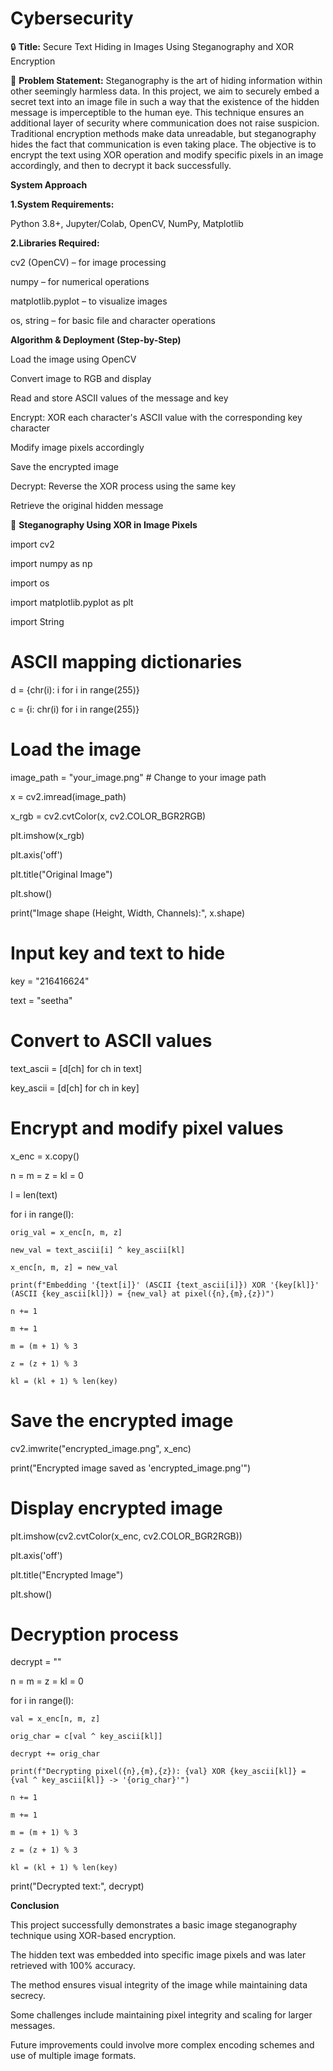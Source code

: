 # Cybersecurity
🔒 **Title:**
Secure Text Hiding in Images Using Steganography and XOR Encryption

🧩 **Problem Statement:**
Steganography is the art of hiding information within other seemingly harmless data.
In this project, we aim to securely embed a secret text into an image file in such a way that the existence of the hidden message is imperceptible to the human eye. 
This technique ensures an additional layer of security where communication does not raise suspicion. 
Traditional encryption methods make data unreadable, but steganography hides the fact that communication is even taking place. 
The objective is to encrypt the text using XOR operation and modify specific pixels in an image accordingly, and then to decrypt it back successfully.

**System Approach**

**1.System Requirements:**

Python 3.8+, Jupyter/Colab, OpenCV, NumPy, Matplotlib

**2.Libraries Required:**

cv2 (OpenCV) – for image processing

numpy – for numerical operations

matplotlib.pyplot – to visualize images

os, string – for basic file and character operations

**Algorithm & Deployment (Step-by-Step)**

Load the image using OpenCV

Convert image to RGB and display

Read and store ASCII values of the message and key

Encrypt: XOR each character's ASCII value with the corresponding key character

Modify image pixels accordingly

Save the encrypted image

Decrypt: Reverse the XOR process using the same key

Retrieve the original hidden message


🔐 **Steganography Using XOR in Image Pixels**

import cv2

import numpy as np

import os

import matplotlib.pyplot as plt

import String

# ASCII mapping dictionaries
d = {chr(i): i for i in range(255)}

c = {i: chr(i) for i in range(255)}

# Load the image
image_path = "your_image.png"  # Change to your image path

x = cv2.imread(image_path)

x_rgb = cv2.cvtColor(x, cv2.COLOR_BGR2RGB)

plt.imshow(x_rgb)

plt.axis('off')

plt.title("Original Image")

plt.show()

print("Image shape (Height, Width, Channels):", x.shape)

# Input key and text to hide
key = "216416624"

text = "seetha"

# Convert to ASCII values
text_ascii = [d[ch] for ch in text]

key_ascii = [d[ch] for ch in key]

# Encrypt and modify pixel values
x_enc = x.copy()

n = m = z = kl = 0

l = len(text)

for i in range(l):

    orig_val = x_enc[n, m, z]
    
    new_val = text_ascii[i] ^ key_ascii[kl]
    
    x_enc[n, m, z] = new_val
    
    print(f"Embedding '{text[i]}' (ASCII {text_ascii[i]}) XOR '{key[kl]}' (ASCII {key_ascii[kl]}) = {new_val} at pixel({n},{m},{z})")
    
    n += 1
    
    m += 1
    
    m = (m + 1) % 3
    
    z = (z + 1) % 3
    
    kl = (kl + 1) % len(key)

# Save the encrypted image
cv2.imwrite("encrypted_image.png", x_enc)

print("Encrypted image saved as 'encrypted_image.png'")

# Display encrypted image
plt.imshow(cv2.cvtColor(x_enc, cv2.COLOR_BGR2RGB))

plt.axis('off')

plt.title("Encrypted Image")

plt.show()

# Decryption process
decrypt = ""

n = m = z = kl = 0

for i in range(l):

    val = x_enc[n, m, z]
    
    orig_char = c[val ^ key_ascii[kl]]
    
    decrypt += orig_char
    
    print(f"Decrypting pixel({n},{m},{z}): {val} XOR {key_ascii[kl]} = {val ^ key_ascii[kl]} -> '{orig_char}'")
    
    n += 1
    
    m += 1
    
    m = (m + 1) % 3
    
    z = (z + 1) % 3
    
    kl = (kl + 1) % len(key)

print("Decrypted text:", decrypt)

**Conclusion**

This project successfully demonstrates a basic image steganography technique using XOR-based encryption. 

The hidden text was embedded into specific image pixels and was later retrieved with 100% accuracy.

The method ensures visual integrity of the image while maintaining data secrecy. 

Some challenges include maintaining pixel integrity and scaling for larger messages. 

Future improvements could involve more complex encoding schemes and use of multiple image formats.

